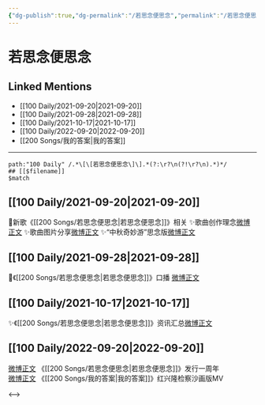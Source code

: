 ```yaml
---
{"dg-publish":true,"dg-permalink":"/若思念便思念","permalink":"/若思念便思念/","created":"2022-11-25T16:47:48.000+08:00","updated":"2023-04-10T15:55:15.295+08:00"}
---
```


# 若思念便思念

## Linked Mentions
- [[100 Daily/2021-09-20\|2021-09-20]]
- [[100 Daily/2021-09-28\|2021-09-28]]
- [[100 Daily/2021-10-17\|2021-10-17]]
- [[100 Daily/2022-09-20\|2022-09-20]]
- [[200 Songs/我的答案\|我的答案]]


---

```expander
path:"100 Daily" /.*\[\[若思念便思念\]\].*(?:\r?\n(?!\r?\n).*)*/
## [[$filename]]
$match
```
## [[100 Daily/2021-09-20\|2021-09-20]]
🌟新歌《[[200 Songs/若思念便思念\|若思念便思念]]》相关
✨歌曲创作理念[微博正文](https://m.weibo.cn/6466290670/4683598332691810)
✨歌曲图片分享[微博正文](https://m.weibo.cn/6466290670/4683559577060026)
✨“中秋奇妙游”思念版[微博正文](https://m.weibo.cn/6466290670/4683550996300587)
## [[100 Daily/2021-09-28\|2021-09-28]]
🌟《[[200 Songs/若思念便思念\|若思念便思念]]》口播 [微博正文](https://m.weibo.cn/6466290670/4686530453705705)
## [[100 Daily/2021-10-17\|2021-10-17]]
✨《[[200 Songs/若思念便思念\|若思念便思念]]》资讯汇总[微博正文](https://m.weibo.cn/6466290670/4693385120318837)

## [[100 Daily/2022-09-20\|2022-09-20]]
[微博正文](https://weibo.com/detail/4815729441113624) 《[[200 Songs/若思念便思念\|若思念便思念]]》发行一周年  
[微博正文](https://weibo.com/detail/4815802584534961) 《[[200 Songs/我的答案\|我的答案]]》红兴隆检察沙画版MV

<-->